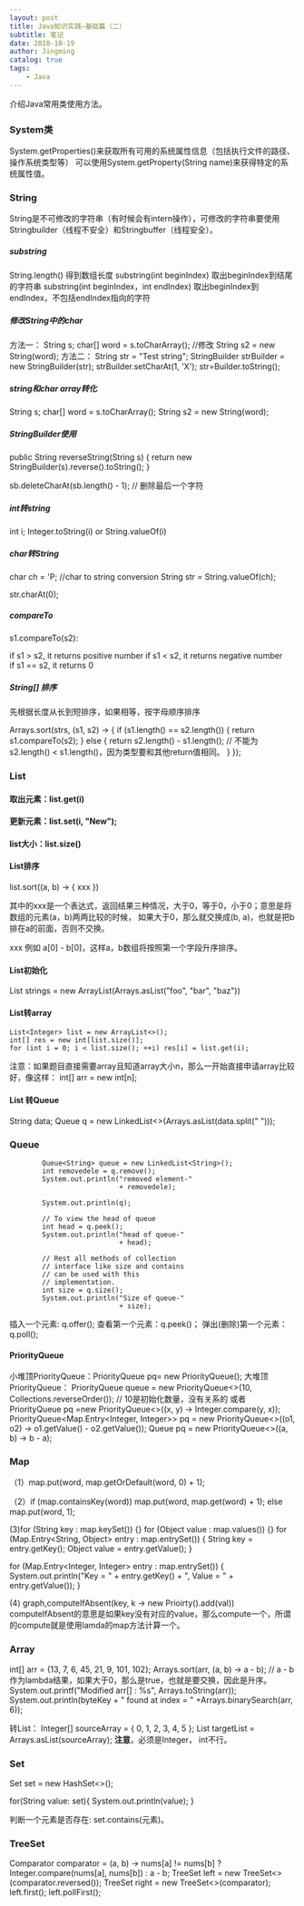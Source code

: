 ```yaml
---
layout: post
title: Java知识实践—基础篇（二）
subtitle: 笔记
date: 2018-10-19
author: Jingming
catalog: true
tags:
    - Java
---
```


介绍Java常用类使用方法。

### System类

System.getProperties()来获取所有可用的系统属性信息（包括执行文件的路径、操作系统类型等）
可以使用System.getProperty(String name)来获得特定的系统属性值。

### String

String是不可修改的字符串（有时候会有intern操作），可修改的字符串要使用Stringbuilder（线程不安全）和Stringbuffer（线程安全）。

##### substring

String.length() 得到数组长度
substring(int beginIndex) 取出beginIndex到结尾的字符串
substring(int beginIndex，int endIndex) 取出beginIndex到endIndex，不包括endIndex指向的字符

##### 修改String中的char
方法一：
String s;
char\[] word = s.toCharArray();
//修改
String s2 = new String(word);
方法二：
String str = "Test string";
StringBuilder strBuilder = new StringBuilder(str);
strBuilder.setCharAt(1, 'X');
str=Builder.toString();

##### string和char array转化
String s;
char\[] word = s.toCharArray();
String s2 = new String(word);

##### StringBuilder使用

public String reverseString(String s) {
        return new StringBuilder(s).reverse().toString();
    }

sb.deleteCharAt(sb.length() - 1); // 删除最后一个字符

##### int转string

int i;
Integer.toString(i) or String.valueOf(i)

##### char转String
char ch = 'P;
//char to string conversion
String str = String.valueOf(ch);

str.charAt(0);

##### compareTo

s1.compareTo(s2):

if s1 > s2, it returns positive number
if s1 < s2, it returns negative number  
if s1 == s2, it returns 0

##### String\[] 排序

先根据长度从长到短排序，如果相等，按字母顺序排序

Arrays.sort(strs, (s1, s2) -> {
    if (s1.length() == s2.length()) {
        return s1.compareTo(s2);
    } else {
       return s2.length() - s1.length(); // 不能为s2.length() < s1.length()，因为类型要和其他return值相同。
    }
});

### List

#### 取出元素：list.get(i)
#### 更新元素：list.set(i, "New");
#### list大小：list.size()

#### List排序

list.sort((a, b) -> { xxx })

其中的xxx是一个表达式，返回结果三种情况，大于0，等于0，小于0；意思是将数组的元素(a，b)两两比较的时候，
如果大于0，那么就交换成(b, a)，也就是把b排在a的前面，否则不交换。

xxx 例如 a\[0] - b\[0]，这样a，b数组将按照第一个字段升序排序。

#### List初始化

  List<String> strings = new ArrayList<String>(Arrays.asList("foo", "bar", "baz"))

#### List转array
```
List<Integer> list = new ArrayList<>(); 
int[] res = new int[list.size()]; 
for (int i = 0; i < list.size(); ++i) res[i] = list.get(i);
```


注意：如果题目直接需要array且知道array大小n，那么一开始直接申请array比较好，像这样：
int[] arr = new int[n];

#### List 转Queue
String data;
Queue<String> q = new LinkedList<>(Arrays.asList(data.split(" ")));

### Queue
```
        Queue<String> queue = new LinkedList<String>();
        int removedele = q.remove();
        System.out.println("removed element-"
                           + removedele);

        System.out.println(q); 
  
        // To view the head of queue 
        int head = q.peek(); 
        System.out.println("head of queue-"
                           + head); 
  
        // Rest all methods of collection 
        // interface like size and contains 
        // can be used with this 
        // implementation. 
        int size = q.size(); 
        System.out.println("Size of queue-"
                           + size); 
```
插入一个元素: q.offer();
查看第一个元素：q.peek()；
弹出(删除)第一个元素：q.poll();

#### PriorityQueue

小堆顶PriorityQueue：PriorityQueue<Integer> pq= new PriorityQueue<Integer>();
大堆顶PriorityQueue： PriorityQueue<Integer> queue = new PriorityQueue<>(10, Collections.reverseOrder()); // 10是初始化数量，没有关系的
或者PriorityQueue<Integer> pq =new PriorityQueue<>((x, y) -> Integer.compare(y, x));
PriorityQueue<Map.Entry<Integer, Integer>> pq = new PriorityQueue<>((o1, o2) -> o1.getValue() - o2.getValue());
Queue<Integer> pq = new PriorityQueue<>((a, b) -> b - a);

### Map
（1）map.put(word, map.getOrDefault(word, 0) + 1);

 （2）if (map.containsKey(word))
         map.put(word, map.get(word) + 1);
    else
        map.put(word, 1);

(3)for (String key : map.keySet()) {}
for (Object value : map.values()) {}
for (Map.Entry<String, Object> entry : map.entrySet()) {
    String key = entry.getKey();
    Object value = entry.getValue();
}

for (Map.Entry<Integer, Integer> entry : map.entrySet()) {
    System.out.println("Key = " + entry.getKey() + ", Value = " + entry.getValue());
}

(4)  graph,computeIfAbsent(key, k -> new Prioirty().add(val))
computeIfAbsent的意思是如果key没有对应的value，那么compute一个，所谓的compute就是使用lamda的map方法计算一个。

### Array
 int\[] arr = {13, 7, 6, 45, 21, 9, 101, 102};
 Arrays.sort(arr, (a, b) -> a - b); // a - b 作为lambda结果，如果大于0，那么是true，也就是要交换，因此是升序。
 System.out.printf("Modified arr\[] : %s",
 Arrays.toString(arr));
System.out.println(byteKey + " found at index = "
                           +Arrays.binarySearch(arr, 6));
 
转List：
Integer[] sourceArray = { 0, 1, 2, 3, 4, 5 };
List<Integer> targetList = Arrays.asList(sourceArray); 
**注意**，必须是Integer， int不行。

### Set

Set<String> set = new HashSet<>();

for(String value: set){
System.out.println(value);
}

判断一个元素是否存在: set.contains(元素)。

### TreeSet

Comparator<Integer> comparator = (a, b) -> nums\[a] != nums\[b] ? Integer.compare(nums\[a], nums\[b]) : a - b;
TreeSet<Integer> left = new TreeSet<>(comparator.reversed());
TreeSet<Integer> right = new TreeSet<>(comparator);
left.first();
left.pollFirst();